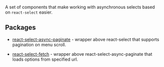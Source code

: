 A set of components that make working with asynchronous selects based on `react-select` easier.

## Packages

- [react-select-async-paginate](https://github.com/vtaits/react-select-async-paginate/tree/master/packages/react-select-async-paginate) - wrapper above react-select that supports pagination on menu scroll.

- [react-select-fetch](https://github.com/vtaits/react-select-async-paginate/tree/master/packages/react-select-fetch) - wrapper above react-select-async-paginate that loads options from specified url.
